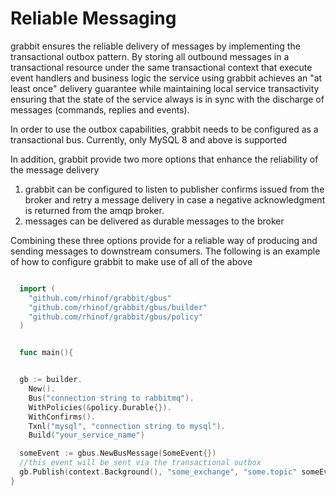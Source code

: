 # Reliable Messaging


grabbit ensures the reliable delivery of messages by implementing the transactional outbox pattern.
By storing all outbound messages in a transactional resource under the same transactional context
that execute event handlers and business logic the service using grabbit achieves an "at least once" delivery guarantee
while maintaining local service transactivity ensuring that the state of the service always is in sync with the discharge of messages (commands, replies and events).

In order to use the outbox capabilities, grabbit needs to be configured as a transactional bus.
Currently, only MySQL 8 and above is supported

In addition, grabbit provide two more options that enhance the reliability of the message delivery
  1. grabbit can be configured to listen to publisher confirms issued from the broker and retry a message delivery in case a negative acknowledgment is returned from the amqp broker.
  2. messages can be delivered as durable messages to the broker

Combining these three options provide for a reliable way of producing and sending messages to downstream consumers.
The following is an example of how to configure grabbit to make use of all of the above

```go

  import (
  	"github.com/rhinof/grabbit/gbus"
  	"github.com/rhinof/grabbit/gbus/builder"
  	"github.com/rhinof/grabbit/gbus/policy"
  )


  func main(){


  gb := builder.
    New().
    Bus("connection string to rabbitmq").
    WithPolicies(&policy.Durable{}).
    WithConfirms().
    Txnl("mysql", "connection string to mysql").
    Build("your_service_name")

  someEvent := gbus.NewBusMessage(SomeEvent{})
  //this event will be sent via the transactional outbox
  gb.Publish(context.Background(), "some_exchange", "some.topic" someEvent)
}

```

